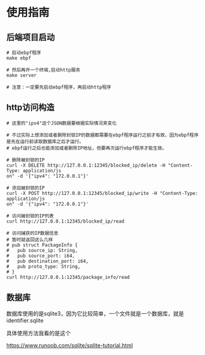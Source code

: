# 使用指南

## 后端项目启动

```shell
# 启动ebpf程序
make ebpf

# 然后再开一个终端,启动http服务
make server

# 注意：一定要先启动ebpf程序，再启动http程序
```

## http访问构造

```shell
# 这里的"ipv4"这个JSON数据要根据实际情况来变化

# 不过实际上想添加或者删除封锁IP的数据都需要在ebpf程序运行之前才有效，因为ebpf程序是先在运行前读取数据库之后才运行。
# ebpf运行之后也能添加或者删除IP地址，但要再次运行ebpf程序才能生效。

# 删除被封锁的IP
curl -X DELETE http://127.0.0.1:12345/blocked_ip/delete -H "Content-Type: application/js
on" -d '{"ipv4": "172.0.0.1"}'

# 添加被封锁的IP
curl -X POST http://127.0.0.1:12345/blocked_ip/write -H "Content-Type: application/js
on" -d '{"ipv4": "172.0.0.1"}'

# 访问被封锁的IP列表
curl http://127.0.0.1:12345/blocked_ip/read

# 访问捕获的IP数据信息
# 暂时就返回这么几样
# pub struct PackageInfo {
#   pub source_ip: String,
#   pub source_port: i64,
#   pub destination_port: i64,
#   pub proto_type: String,
# }
curl http://127.0.0.1:12345/package_info/read
```

## 数据库

数据库使用的是sqlite3，因为它比较简单，一个文件就是一个数据库，就是 identifier.sqlite

具体使用方法我看的是这个

https://www.runoob.com/sqlite/sqlite-tutorial.html
